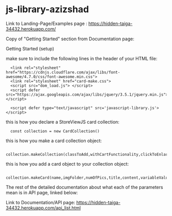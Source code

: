 # js-library-azizshad

Link to Landing-Page/Examples page :  https://hidden-taiga-34432.herokuapp.com/

Copy of "Getting Started" section from Documentation page: 

Getting Started (setup)

make sure to include the following lines in the header of your HTML file:
```
  <link rel="stylesheet" href="https://cdnjs.cloudflare.com/ajax/libs/font-awesome/4.7.0/css/font-awesome.min.css">
  <link rel="stylesheet" href="card-make.css">
  <script src="dom_load.js"> </script>
  <script defer src="https://ajax.googleapis.com/ajax/libs/jquery/3.5.1/jquery.min.js"> </script>
  
  <script defer type="text/javascript" src='javascript-library.js'> </script>
  ```

this is how you declare a StoreViewJS card collection:
```
  const collection = new CardCollection()
```
 
this is how you make a card collection object:
```
  collection.makeCollection(classToAdd,withCartFunctionality,clickToEnlarge,wishListFunctionality)
```
this is how you add a card object to your collection object:
```
  collection.makeCard(name,imgFolder,numOfPics,title,content,variableValue,price,description)
```  
  The rest of the detailed documentation about what each of the parameters mean is in API page, linked below:

Link to Documentation/API page: https://hidden-taiga-34432.herokuapp.com/api_list.html
